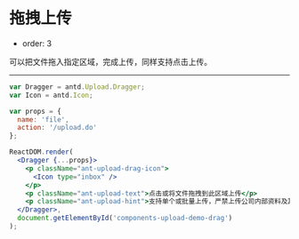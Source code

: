 # 拖拽上传

- order: 3

可以把文件拖入指定区域，完成上传，同样支持点击上传。

---

````jsx
var Dragger = antd.Upload.Dragger;
var Icon = antd.Icon;

var props = {
  name: 'file',
  action: '/upload.do'
};

ReactDOM.render(
  <Dragger {...props}>
    <p className="ant-upload-drag-icon">
      <Icon type="inbox" />
    </p>
    <p className="ant-upload-text">点击或将文件拖拽到此区域上传</p>
    <p className="ant-upload-hint">支持单个或批量上传，严禁上传公司内部资料及其他违禁文件</p>
  </Dragger>,
  document.getElementById('components-upload-demo-drag')
);
````

<style>
#components-upload-demo-drag {
  height: 300px;
}
</style>
